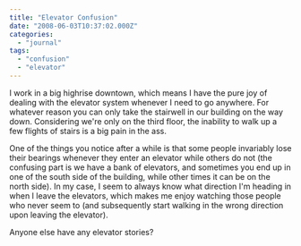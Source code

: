 ```yaml
---
title: "Elevator Confusion"
date: "2008-06-03T10:37:02.000Z"
categories: 
  - "journal"
tags: 
  - "confusion"
  - "elevator"
---
```


I work in a big highrise downtown, which means I have the pure joy of dealing with the elevator system whenever I need to go anywhere. For whatever reason you can only take the stairwell in our building on the way down. Considering we're only on the third floor, the inability to walk up a few flights of stairs is a big pain in the ass.

One of the things you notice after a while is that some people invariably lose their bearings whenever they enter an elevator while others do not (the confusing part is we have a bank of elevators, and sometimes you end up in one of the south side of the building, while other times it can be on the north side). In my case, I seem to always know what direction I'm heading in when I leave the elevators, which makes me enjoy watching those people who never seem to (and subsequently start walking in the wrong direction upon leaving the elevator).

Anyone else have any elevator stories?
